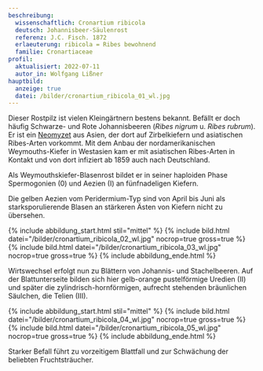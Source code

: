 ```yaml
---
beschreibung:
  wissenschaftlich: Cronartium ribicola
  deutsch: Johannisbeer-Säulenrost
  referenz: J.C. Fisch. 1872
  erlaeuterung: ribicola = Ribes bewohnend
  familie: Cronartiaceae
profil:
  aktualisiert: 2022-07-11
  autor_in: Wolfgang Lißner
hauptbild:
  anzeige: true
  datei: /bilder/cronartium_ribicola_01_wl.jpg
---
```

Dieser Rostpilz ist vielen Kleingärtnern bestens bekannt. Befällt er doch häufig  Schwarze- und Rote Johannisbeeren (*Ribes nigrum* u. *Ribes rubrum*). Er ist ein [Neomyzet](Neomyzet "Glossar") aus Asien, der dort auf Zirbelkiefern und asiatischen Ribes-Arten vorkommt. Mit dem Anbau der nordamerikanischen Weymouths-Kiefer in Westasien kam er mit asiatischen Ribes-Arten in Kontakt und von dort infiziert ab 1859 auch nach Deutschland.

Als Weymouthskiefer-Blasenrost bildet er in seiner haploiden Phase Spermogonien (0) und Aezien (I) an fünfnadeligen Kiefern.

Die gelben Aezien vom Peridermium-Typ sind von April bis Juni als starksporulierende Blasen an stärkeren Ästen von Kiefern nicht zu übersehen.

{% include abbildung_start.html stil="mittel" %}
{% include bild.html datei="/bilder/cronartium_ribicola_02_wl.jpg" nocrop=true gross=true %}
{% include bild.html datei="/bilder/cronartium_ribicola_03_wl.jpg" nocrop=true gross=true %}
{% include abbildung_ende.html %}

Wirtswechsel erfolgt nun zu Blättern von Johannis- und Stachelbeeren. Auf der Blattunterseite bilden sich hier gelb-orange pustelförmige Uredien (II) und später die zylindrisch-hornförmigen, aufrecht stehenden bräunlichen Säulchen, die Telien (III).

{% include abbildung_start.html stil="mittel" %}
{% include bild.html datei="/bilder/cronartium_ribicola_04_wl.jpg" nocrop=true gross=true %}
{% include bild.html datei="/bilder/cronartium_ribicola_05_wl.jpg" nocrop=true gross=true %}
{% include abbildung_ende.html %}

Starker Befall führt zu vorzeitigem Blattfall und zur Schwächung der beliebten Fruchtsträucher.
